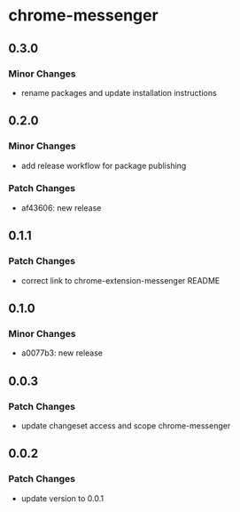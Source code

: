 # chrome-messenger

## 0.3.0

### Minor Changes

- rename packages and update installation instructions

## 0.2.0

### Minor Changes

- add release workflow for package publishing

### Patch Changes

- af43606: new release

## 0.1.1

### Patch Changes

- correct link to chrome-extension-messenger README

## 0.1.0

### Minor Changes

- a0077b3: new release

## 0.0.3

### Patch Changes

- update changeset access and scope chrome-messenger

## 0.0.2

### Patch Changes

- update version to 0.0.1
